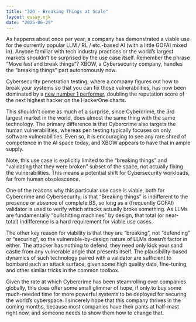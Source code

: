 ```yaml
---
title: "320 - Breaking Things at Scale"
layout: essay.njk
date: "2025-06-29"
---
```


As happens about once per year, a company has demonstrated a viable use for the currently popular LLM / RL / etc.-based AI (with a little GOFAI mixed in). Anyone familiar with tech industry practices or the world’s largest markets shouldn’t be surprised by the use case itself. Remember the phrase “Move fast and break things”? XBOW, a Cybersecurity company, handles the “breaking things” part autonomously now.

Cybersecurity penetration testing, where a company figures out how to break your systems so that you can fix those vulnerabilities, has now been dominated by a [new number 1 performer](https://xbow.com/blog/top-1-how-xbow-did-it/), doubling the reputation score of the next highest hacker on the HackerOne charts.

This shouldn’t come as much of a surprise, since Cybercrime, the 3rd largest market in the world, does almost the same thing with the same technology. The primary difference is that Cybercrime also targets the human vulnerabilities, whereas pen testing typically focuses on only software vulnerabilities. Even so, it is encouraging to see any rare shred of competence in the AI space today, and XBOW appears to have that in ample supply.

Note, this use case is explicitly limited to the “breaking things” and “validating that they were broken” subset of the space, not actually fixing the vulnerabilities. This means a potential shift for Cybersecurity workloads, far from human obsolescence.

One of the reasons why this particular use case is viable, both for Cybercrime and Cybersecurity, is that “Breaking things” is indifferent to the presence or absence of complete BS, so long as a (frequently GOFAI) validator is used to verify which attacks actually broke something. As LLMs are fundamentally “bullshitting machines” by design, that total (or near-total) indifference is a hard requirement for viable use cases.

The other key reason for viability is that they are “breaking”, not “defending” or “securing”, so the vulnerable-by-design nature of LLMs doesn’t factor in either. The attacker has nothing to defend, they need only kick your sand castle from any vulnerable angle that presents itself. The plausibility-based dynamics of such technology paired with a validator are sufficient to bombard such an attack surface, given some high quality data, fine-tuning, and other similar tricks in the common toolbox.

Given the rate at which Cybercrime has been steamrolling over companies globally, this does offer some small glimmer of hope, if only to buy some much-needed time for more powerful systems to be deployed for securing the world’s cyberspace. I sincerely hope that this company thrives in the coming months, because most companies have their pants at half-mast right now, and someone needs to show them how to change that.